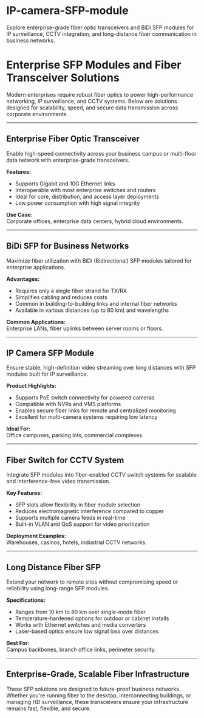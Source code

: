 # IP-camera-SFP-module
Explore enterprise-grade fiber optic transceivers and BiDi SFP modules for IP surveillance, CCTV integration, and long-distance fiber communication in business networks.

# Enterprise SFP Modules and Fiber Transceiver Solutions

Modern enterprises require robust fiber optics to power high-performance networking, IP surveillance, and CCTV systems. Below are solutions designed for scalability, speed, and secure data transmission across corporate environments.

---

## Enterprise Fiber Optic Transceiver

Enable high-speed connectivity across your business campus or multi-floor data network with enterprise-grade transceivers.

**Features:**
- Supports Gigabit and 10G Ethernet links  
- Interoperable with most enterprise switches and routers  
- Ideal for core, distribution, and access layer deployments  
- Low power consumption with high signal integrity  

**Use Case:**  
Corporate offices, enterprise data centers, hybrid cloud environments.

---

## BiDi SFP for Business Networks

Maximize fiber utilization with BiDi (Bidirectional) SFP modules tailored for enterprise applications.

**Advantages:**
- Requires only a single fiber strand for TX/RX  
- Simplifies cabling and reduces costs  
- Common in building-to-building links and internal fiber networks  
- Available in various distances (up to 80 km) and wavelengths  

**Common Applications:**  
Enterprise LANs, fiber uplinks between server rooms or floors.

---

## IP Camera SFP Module

Ensure stable, high-definition video streaming over long distances with SFP modules built for IP surveillance.

**Product Highlights:**
- Supports PoE switch connectivity for powered cameras  
- Compatible with NVRs and VMS platforms  
- Enables secure fiber links for remote and centralized monitoring  
- Excellent for multi-camera systems requiring low latency  

**Ideal For:**  
Office campuses, parking lots, commercial complexes.

---

## Fiber Switch for CCTV System

Integrate SFP modules into fiber-enabled CCTV switch systems for scalable and interference-free video transmission.

**Key Features:**
- SFP slots allow flexibility in fiber module selection  
- Reduces electromagnetic interference compared to copper  
- Supports multiple camera feeds in real-time  
- Built-in VLAN and QoS support for video prioritization  

**Deployment Examples:**  
Warehouses, casinos, hotels, industrial CCTV networks.

---

## Long Distance Fiber SFP

Extend your network to remote sites without compromising speed or reliability using long-range SFP modules.

**Specifications:**
- Ranges from 10 km to 80 km over single-mode fiber  
- Temperature-hardened options for outdoor or cabinet installs  
- Works with Ethernet switches and media converters  
- Laser-based optics ensure low signal loss over distances  

**Best For:**  
Campus backbones, branch office links, perimeter security.

---

## Enterprise-Grade, Scalable Fiber Infrastructure

These SFP solutions are designed to future-proof business networks. Whether you're running fiber to the desktop, interconnecting buildings, or managing HD surveillance, these transceivers ensure your infrastructure remains fast, flexible, and secure.
